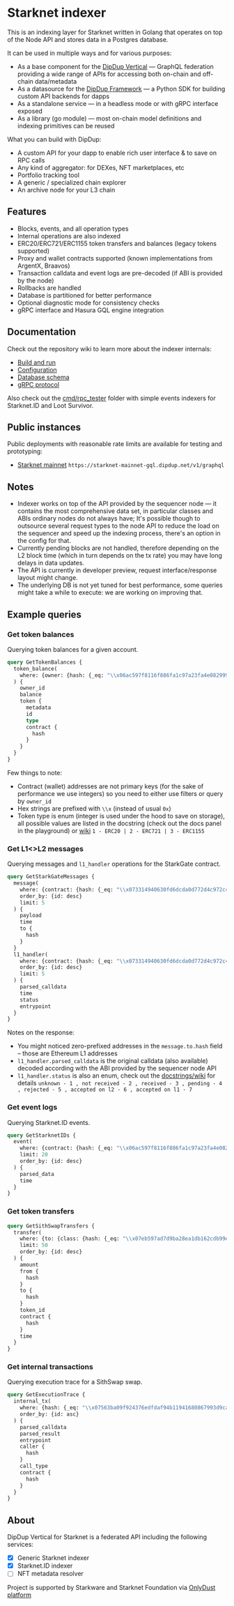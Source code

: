 # Starknet indexer
This is an indexing layer for Starknet written in Golang that operates on top of the Node API and stores data in a Postgres database.  

It can be used in multiple ways and for various purposes:
- As a base component for the [DipDup Vertical](https://dipdup.io) — GraphQL federation providing a wide range of APIs for accessing both on-chain and off-chain data/metadata
- As a datasource for the [DipDup Framework](https://dipdup.io) — a Python SDK for building custom API backends for dapps
- As a standalone service — in a headless mode or with gRPC interface exposed
- As a library (go module) — most on-chain model definitions and indexing primitives can be reused

What you can build with DipDup:
- A custom API for your dapp to enable rich user interface & to save on RPC calls
- Any kind of aggregator: for DEXes, NFT marketplaces, etc
- Portfolio tracking tool
- A generic / specialized chain explorer
- An archive node for your L3 chain

## Features
- Blocks, events, and all operation types
- Internal operations are also indexed
- ERC20/ERC721/ERC1155 token transfers and balances (legacy tokens supported)
- Proxy and wallet contracts supported (known implementations from ArgentX, Braavos)
- Transaction calldata and event logs are pre-decoded (if ABI is provided by the node)
- Rollbacks are handled
- Database is partitioned for better performance
- Optional diagnostic mode for consistency checks
- gRPC interface and Hasura GQL engine integration

## Documentation
Check out the repository wiki to learn more about the indexer internals:
- [Build and run](https://github.com/dipdup-io/starknet-indexer/wiki/Configuration-and-building#building)
- [Configuration](https://github.com/dipdup-io/starknet-indexer/wiki/Configuration-and-building)
- [Database schema](https://github.com/dipdup-io/starknet-indexer/wiki/Database-structure)
- [gRPC protocol](https://github.com/dipdup-io/starknet-indexer/wiki/gRPC-protocol)

Also check out the [cmd/rpc_tester](https://github.com/dipdup-io/starknet-indexer/tree/master/cmd/rpc_tester) folder with simple events indexers for Starknet.ID and Loot Survivor.

## Public instances
Public deployments with reasonable rate limits are available for testing and prototyping:
- [Starknet mainnet](https://ide.dipdup.io/?resource=mainnet.starknet.dipdup.net/v1/graphql) `https://starknet-mainnet-gql.dipdup.net/v1/graphql`

## Notes
- Indexer works on top of the API provided by the sequencer node — it contains the most comprehensive data set, in particular classes and ABIs ordinary nodes do not always have; It's possible though to outsource several request types to the node API to reduce the load on the sequencer and speed up the indexing process, there's an option in the config for that.
- Currently pending blocks are not handled, therefore depending on the L2 block time (which in turn depends on the tx rate) you may have long delays in data updates.
- The API is currently in developer preview, request interface/response layout might change.  
- The underlying DB is not yet tuned for best performance, some queries might take a while to execute: we are working on improving that.

## Example queries

### Get token balances

Querying token balances for a given account.

```graphql
query GetTokenBalances {
  token_balance(
    where: {owner: {hash: {_eq: "\\x06ac597f8116f886fa1c97a23fa4e08299975ecaf6b598873ca6792b9bbfb678"}}}
  ) {
    owner_id
    balance
    token {
      metadata
      id
      type
      contract {
        hash
      }
    }
  }
}
```

Few things to note:
- Contract (wallet) addresses are not primary keys (for the sake of performance we use integers) so you need to either use filters or query by `owner_id`
- Hex strings are prefixed with `\\x` (instead of usual `0x`)
- Token type is enum (integer is used under the hood to save on storage), all possible values are listed in the docstring (check out the docs panel in the playground) or [wiki](https://github.com/dipdup-io/starknet-indexer/wiki/Database-structure#token) `1 - ERC20 | 2 - ERC721 | 3 - ERC1155`

### Get L1<>L2 messages

Querying messages and `l1_handler` operations for the StarkGate contract.

```graphql
query GetStarkGateMessages {
  message(
    where: {contract: {hash: {_eq: "\\x073314940630fd6dcda0d772d4c972c4e0a9946bef9dabf4ef84eda8ef542b82"}}}
    order_by: {id: desc}
    limit: 5
  ) {
    payload
    time
    to {
      hash
    }
  }
  l1_handler(
    where: {contract: {hash: {_eq: "\\x073314940630fd6dcda0d772d4c972c4e0a9946bef9dabf4ef84eda8ef542b82"}}}
    order_by: {id: desc}
    limit: 5
  ) {
    parsed_calldata
    time
    status
    entrypoint
  }
}
```

Notes on the response:
- You might noticed zero-prefixed addresses in the `message.to.hash` field – those are Ethereum L1 addresses
- `l1_handler.parsed_calldata` is the original calldata (also available) decoded according with the ABI provided by the sequencer node API
- `l1_handler.status` is also an enum, check out the [docstrings/wiki](https://github.com/dipdup-io/starknet-indexer/wiki/Database-structure#l1_handler) for details `unknown - 1 , not received - 2 , received - 3 , pending - 4 , rejected - 5 , accepted on l2 - 6 , accepted on l1 - 7`

### Get event logs

Querying Starknet.ID events.

```graphql
query GetStarknetIDs {
  event(
    where: {contract: {hash: {_eq: "\\x06ac597f8116f886fa1c97a23fa4e08299975ecaf6b598873ca6792b9bbfb678"}}, name: {_eq: "domain_to_addr_update"}}
    limit: 20
    order_by: {id: desc}
  ) {
    parsed_data
    time
  }
}

```

### Get token transfers

```graphql
query GetSithSwapTransfers {
  transfer(
    where: {to: {class: {hash: {_eq: "\\x07eb597ad7d9ba28ea1db162cdb99e265fe22bcb00e9b690e188c2203de9e005"}}}}
    limit: 50
    order_by: {id: desc}
  ) {
    amount
    from {
      hash
    }
    to {
      hash
    }
    token_id
    contract {
      hash
    }
    time
  }
}
```

### Get internal transactions

Querying execution trace for a SithSwap swap.

```graphql
query GetExecutionTrace {
  internal_tx(
    where: {hash: {_eq: "\\x07563ba09f924376edfdaf94b11941680867993d9caf271ae791ff4e89740177"}}
    order_by: {id: asc}
  ) {
    parsed_calldata
    parsed_result
    entrypoint
    caller {
      hash
    }
    call_type
    contract {
      hash
    }
  }
}
```

## About

DipDup Vertical for Starknet is a federated API including the following services:
- [x] Generic Starknet indexer
- [x] Starknet.ID indexer
- [ ] NFT metadata resolver

Project is supported by Starkware and Starknet Foundation via [OnlyDust platform](https://app.onlydust.xyz/projects/e1b6d080-7f15-4531-9259-10c3dae26848)
